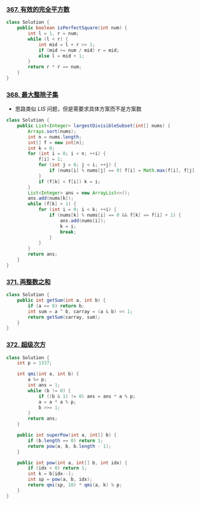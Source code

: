 ### [367. 有效的完全平方数](https://leetcode-cn.com/problems/valid-perfect-square/)

```java
class Solution {
    public boolean isPerfectSquare(int num) {
        int l = 1, r = num;
        while (l < r) {
            int mid = l + r >> 1;
            if (mid >= num / mid) r = mid;
            else l = mid + 1;
        }
        return r * r == num;
    }
}
```

### [368. 最大整除子集](https://leetcode-cn.com/problems/largest-divisible-subset/)

* 思路类似 $LIS$ 问题，但是需要求具体方案而不是方案数

```java
class Solution {
    public List<Integer> largestDivisibleSubset(int[] nums) {
        Arrays.sort(nums);
        int n = nums.length;
        int[] f = new int[n];
        int k = 0;
        for (int i = 0; i < n; ++i) {
            f[i] = 1;
            for (int j = 0; j < i; ++j) {
                if (nums[i] % nums[j] == 0) f[i] = Math.max(f[i], f[j] + 1);
            }
            if (f[k] < f[i]) k = i;
        }
        List<Integer> ans = new ArrayList<>();
        ans.add(nums[k]);
        while (f[k] > 1) {
            for (int i = 0; i < k; ++i) {
                if (nums[k] % nums[i] == 0 && f[k] == f[i] + 1) {
                    ans.add(nums[i]);
                    k = i;
                    break;
                }
            }
        }
        return ans;
    }
}
```

### [371. 两整数之和](https://leetcode-cn.com/problems/sum-of-two-integers/)

```java
class Solution {
    public int getSum(int a, int b) {
        if (a == 0) return b;
        int sum = a ^ b, carray = (a & b) << 1;
        return getSum(carray, sum);
    }
}
```

### [372. 超级次方](https://leetcode-cn.com/problems/super-pow/)

```java
class Solution {
    int p = 1337;

    int qmi(int a, int b) {
        a %= p;
        int ans = 1;
        while (b != 0) {
            if ((b & 1) != 0) ans = ans * a % p;
            a = a * a % p;
            b >>= 1;
        }
        return ans;
    }

    public int superPow(int a, int[] b) {
        if (b.length == 0) return 1;
        return pow(a, b, b.length - 1);
    }

    public int pow(int a, int[] b, int idx) {
        if (idx < 0) return 1;
        int k = b[idx--];
        int sp = pow(a, b, idx);
        return qmi(sp, 10) * qmi(a, k) % p;
    }
}
```

